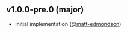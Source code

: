 ## v1.0.0-pre.0 (major)

- Initial implementation ([@matt-edmondson](https://github.com/matt-edmondson))
